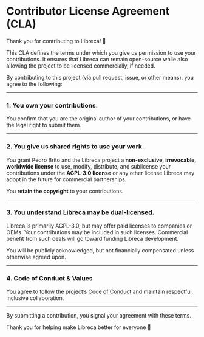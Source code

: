 # Contributor License Agreement (CLA)

Thank you for contributing to Libreca! 🐝

This CLA defines the terms under which you give us permission to use your contributions. It ensures that Libreca can remain open-source while also allowing the project to be licensed commercially, if needed.

By contributing to this project (via pull request, issue, or other means), you agree to the following:

---

### 1. You own your contributions.

You confirm that you are the original author of your contributions, or have the legal right to submit them.

---

### 2. You give us shared rights to use your work.

You grant Pedro Brito and the Libreca project a **non-exclusive, irrevocable, worldwide license** to use, modify, distribute, and sublicense your contributions under the **AGPL-3.0 license** or any other license Libreca may adopt in the future for commercial partnerships.

You **retain the copyright** to your contributions.

---

### 3. You understand Libreca may be dual-licensed.

Libreca is primarily AGPL-3.0, but may offer paid licenses to companies or OEMs. Your contributions may be included in such licenses. Commercial benefit from such deals will go toward funding Libreca development.

You will be publicly acknowledged, but not financially compensated unless otherwise agreed upon.

---

### 4. Code of Conduct & Values

You agree to follow the project’s [Code of Conduct](./CODE_OF_CONDUCT.md) and maintain respectful, inclusive collaboration.

---

By submitting a contribution, you signal your agreement with these terms.

Thank you for helping make Libreca better for everyone 💛
